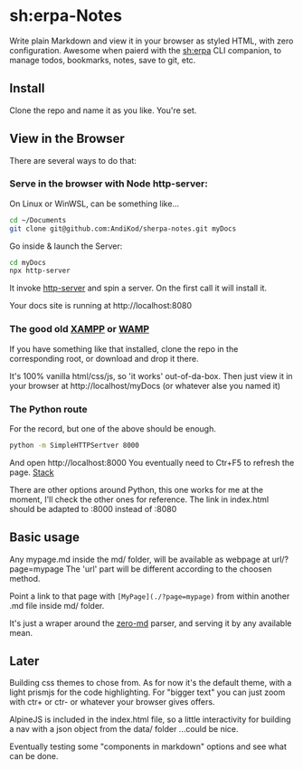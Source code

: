 # sh:erpa-Notes

Write plain Markdown and view it in your browser as styled HTML, with zero configuration. Awesome when paierd with the [sh:erpa](https://github.com/AndiKod/sherpa) CLI companion, to manage todos, bookmarks, notes, save to git, etc.

## Install

Clone the repo and name it as you like. You're set.

## View in the Browser

There are several ways to do that:

### Serve in the browser with Node http-server:

On Linux or WinWSL, can be something like...

```bash
cd ~/Documents
git clone git@github.com:AndiKod/sherpa-notes.git myDocs
```
Go inside & launch the Server:

```bash
cd myDocs
npx http-server 
```
It invoke [http-server](https://github.com/http-party/http-server) and spin a server. On the first call it will install it.

Your docs site is running at http://localhost:8080

### The good old [XAMPP](https://www.apachefriends.org/index.html) or [WAMP](https://www.wampserver.com/en/) 

If you have something like that installed, clone the repo in the corresponding root, or download and drop it there. 

It's 100% vanilla html/css/js, so 'it works' out-of-da-box. Then just view it in your browser at http://localhost/myDocs (or whatever alse you named it)  

### The Python route  

For the record, but one of the above should be enough.

```bash
python -m SimpleHTTPSertver 8000

```
And open http://localhost:8000 
You eventually need to Ctr+F5 to refresh the page. [Stack](https://stackoverflow.com/questions/12193803/invoke-python-simplehttpserver-from-command-line-with-no-cache-option)

There are other options around Python, this one works for me at the moment, I'll check the other ones for reference. The link in index.html should be adapted to :8000 instead of :8080  

## Basic usage

Any mypage.md inside the md/ folder, will be available as webpage at url/?page=mypage The 'url' part will be different according to the choosen method. 

Point a link to that page with `[MyPage](./?page=mypage)` from within another .md file inside md/ folder.

It's just a wraper around the [zero-md](https://zerodevx.github.io/zero-md/basic-usage) parser, and serving it by any available mean.


## Later

Building css themes to chose from. As for now it's the default <zero-md> theme, with a light prismjs for the code highlighting. For "bigger text" you can just zoom with ctr+ or ctr- or whatever your browser gives offers.

AlpineJS is included in the index.html file, so a little interactivity for building a nav with a json object from the data/ folder ...could be nice.

Eventually testing some "components in markdown" options and see what can be done.




